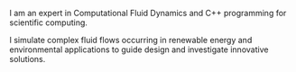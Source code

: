 I am an expert in Computational Fluid Dynamics and C++ programming for scientific computing.

I simulate complex fluid flows occurring in renewable energy and environmental applications to guide design and investigate innovative solutions.

<!--
## Some examples

### Particle-Resolved Direct Numerical Simulation with heat transfer using an immersed boundary method
[![PR-DNS](https://yt-embed.herokuapp.com/embed?v=Uka3h0it270)](https://www.youtube.com/watch?v=Uka3h0it270)

F. Municchi and S. Radl (2017) _Consistent Closures for Euler-Lagrange Models of Bi-Disperse Gas-Particle Suspensions Derived from Particle-Resolved Direct Numerical Simulations._ [International Journal of Heat and Mass Transfer 111 (August): 171–90.](https://www.sciencedirect.com/science/article/pii/S0017931016338996?via%3Dihub)

### Simulation of a fluidized bed using a filtered two-fluid model
[![fTFM](https://yt-embed.herokuapp.com/embed?v=ZSNi0CpT0pY)](https://www.youtube.com/watch?v=ZSNi0CpT0pY)

O. Daisey, F. Municchi, and J.H. Cloete (2020) _An opensource tool for filtered two-fluid simulations of fluidized gas-particle flows._ [APS-DFD 2020](https://www.researchgate.net/publication/346487286_An_opensource_tool_for_filtered_two-fluid_simulations_of_fluidized_gas-particle_flows)


**fmuni/fmuni** is a ✨ _special_ ✨ repository because its `README.md` (this file) appears on your GitHub profile.

Here are some ideas to get you started:

- 🔭 I’m currently working on ...
- 🌱 I’m currently learning ...
- 👯 I’m looking to collaborate on ...
- 🤔 I’m looking for help with ...
- 💬 Ask me about ...
- 📫 How to reach me: ...
- 😄 Pronouns: ...
- ⚡ Fun fact: ...
-->
